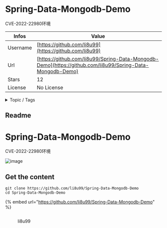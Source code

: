 # Spring-Data-Mongodb-Demo

CVE-2022-22980环境

| Infos    | Value                                                              |
| -------- | -------------------------------------------------------------------|
| Username | [https://github.com/li8u99](https://github.com/li8u99) |
| Url      | [https://github.com/li8u99/Spring-Data-Mongodb-Demo](https://github.com/li8u99/Spring-Data-Mongodb-Demo)                                               |
| Stars    | 12                                                          |
| License  | No License                                                        |

<details>

<summary>Topic / Tags</summary>



</details>

## Readme

# Spring-Data-Mongodb-Demo

CVE-2022-22980环境

![image](https://user-images.githubusercontent.com/37184853/174973161-77e977cf-d5c9-4d29-8fae-6e0268c170f4.png)



## Get the content

```
git clone https://github.com/li8u99/Spring-Data-Mongodb-Demo
cd Spring-Data-Mongodb-Demo
```

{% embed url="https://github.com/li8u99/Spring-Data-Mongodb-Demo" %}

<figure><img src="https://avatars.githubusercontent.com/u/37184853?v=4" alt=""><figcaption><p>li8u99</p></figcaption></figure>
